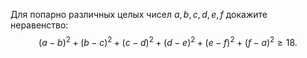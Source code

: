Для попарно различных целых чисел $a,b,c,d,e,f$ докажите неравенство: $${{\left( a-b \right)}^{2}}+{{\left( b-c \right)}^{2}}+{{\left( c-d \right)}^{2}}+{{\left( d-e \right)}^{2}}+\left( e-f \right)^2+{{\left( f-a \right)}^{2}}\ge 18.$$